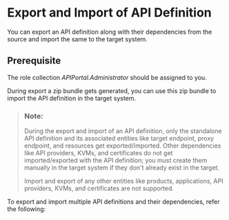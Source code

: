 <!-- loio901fbde8415f42d49c2a12f4b42ab856 -->

# Export and Import of API Definition

You can export an API definition along with their dependencies from the source and import the same to the target system.



<a name="loio901fbde8415f42d49c2a12f4b42ab856__section_wrt_5kt_c1c"/>

## Prerequisite

The role collection *APIPortal.Administrator* should be assigned to you.

During export a zip bundle gets generated, you can use this zip bundle to import the API definition in the target system.

> ### Note:  
> During the export and import of an API definition, only the standalone API definition and its associated entities like target endpoint, proxy endpoint, and resources get exported/imported. Other dependencies like API providers, KVMs, and certificates do not get imported/exported with the API definition; you must create them manually in the target system if they don't already exist in the target.
> 
> Import and export of any other entities like products, applications, API providers, KVMs, and certificates are not supported.

To export and import multiple API definitions and their dependencies, refer the following:

